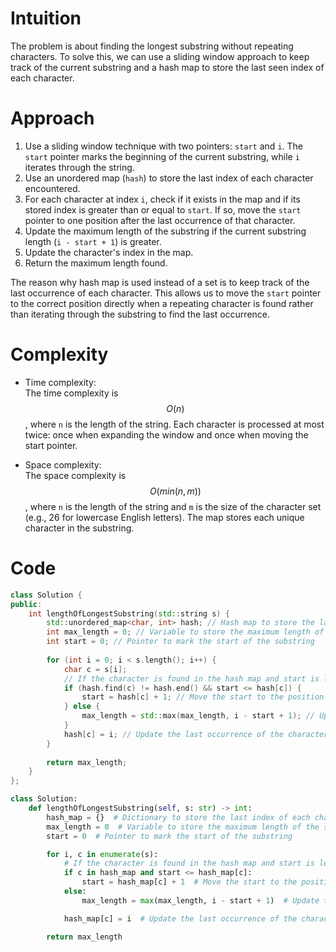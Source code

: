 # Intuition
The problem is about finding the longest substring without repeating characters. To solve this, we can use a sliding window approach to keep track of the current substring and a hash map to store the last seen index of each character.

# Approach
1. Use a sliding window technique with two pointers: `start` and `i`. The `start` pointer marks the beginning of the current substring, while `i` iterates through the string.
2. Use an unordered map (`hash`) to store the last index of each character encountered.
3. For each character at index `i`, check if it exists in the map and if its stored index is greater than or equal to `start`. If so, move the `start` pointer to one position after the last occurrence of that character.
4. Update the maximum length of the substring if the current substring length (`i - start + 1`) is greater.
5. Update the character's index in the map.
6. Return the maximum length found.

The reason why hash map is used instead of a set is to keep track of the last occurrence of each character. This allows us to move the `start` pointer to the correct position directly when a repeating character is found rather than iterating through the substring to find the last occurrence.

# Complexity
- Time complexity:  
  The time complexity is $$O(n)$$, where `n` is the length of the string. Each character is processed at most twice: once when expanding the window and once when moving the start pointer.

- Space complexity:  
  The space complexity is $$O(min(n, m))$$, where `n` is the length of the string and `m` is the size of the character set (e.g., 26 for lowercase English letters). The map stores each unique character in the substring.

# Code
```cpp []
class Solution {
public:
    int lengthOfLongestSubstring(std::string s) {
        std::unordered_map<char, int> hash; // Hash map to store the last index of each character
        int max_length = 0; // Variable to store the maximum length of the substring
        int start = 0; // Pointer to mark the start of the substring
        
        for (int i = 0; i < s.length(); i++) {
            char c = s[i];
            // If the character is found in the hash map and start is less than or equal to its last position
            if (hash.find(c) != hash.end() && start <= hash[c]) {
                start = hash[c] + 1; // Move the start to the position after the last occurrence of the character
            } else {
                max_length = std::max(max_length, i - start + 1); // Update the maximum length
            }
            hash[c] = i; // Update the last occurrence of the character
        }
        
        return max_length;
    }
};
```

```python []
class Solution:
    def lengthOfLongestSubstring(self, s: str) -> int:
        hash_map = {}  # Dictionary to store the last index of each character
        max_length = 0  # Variable to store the maximum length of the substring
        start = 0  # Pointer to mark the start of the substring

        for i, c in enumerate(s):
            # If the character is found in the hash map and start is less than or equal to its last position
            if c in hash_map and start <= hash_map[c]:
                start = hash_map[c] + 1  # Move the start to the position after the last occurrence of the character
            else:
                max_length = max(max_length, i - start + 1)  # Update the maximum length

            hash_map[c] = i  # Update the last occurrence of the character

        return max_length
```
